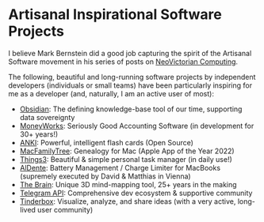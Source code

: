 # Artisanal Inspirational Software Projects

I believe Mark Bernstein did a good job capturing the spirit of the Artisanal Software movement in his series of posts on [NeoVictorian Computing](https://www.markbernstein.org/NeoVictorian.html).

The following, beautiful and long-running software projects by independent developers (individuals or small teams) have been particularly inspiring for me as a developer (and, naturally, I am an active user of most):

* [Obsidian](https://www.obsidian.md): The defining knowledge-base tool of our time, supporting data sovereignty
* [MoneyWorks](http://www.cognito.co.nz): Seriously Good Accounting Software (in development for 30+ years!)
* [ANKI](https://github.com/ankitects/anki): Powerful, intelligent flash cards (Open Source)
* [MacFamilyTree](https://www.syniumsoftware.com/macfamilytree): Genealogy for Mac (Apple App of the Year 2022)
* [Things3](https://culturedcode.com/things/): Beautiful & simple personal task manager (in daily use!)
* [AlDente](https://apphousekitchen.com): Battery Management / Charge Limiter for MacBooks (supremely executed by David & Matthias in Vienna)
* [The Brain](https://www.thebrain.com): Unique 3D mind-mapping tool, 25+ years in the making
* [Telegram API](https://core.telegram.org/api): Comprehensive dev ecosystem & supportive community
* [Tinderbox](http://www.eastgate.com/Tinderbox/): Visualize, analyze, and share ideas (with a very active, long-lived user community)

